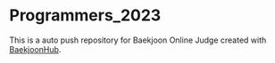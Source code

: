 # Programmers_2023
This is a auto push repository for Baekjoon Online Judge created with [BaekjoonHub](https://github.com/BaekjoonHub/BaekjoonHub).
